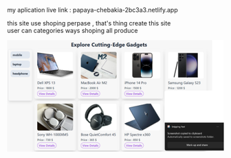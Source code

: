 my aplication live link : papaya-chebakia-2bc3a3.netlify.app<br/>

this  site  use shoping perpase , that's thing create this site<br/>
user can categories ways shoping all produce <br/>

![image alt](https://github.com/ActiveShayun/all-gedgets-project/blob/1bf5555237ab33e512e34933807206e5efa31b2a/Screenshot%202025-02-05%20195611.png)

